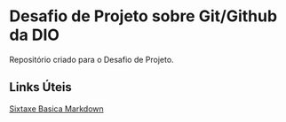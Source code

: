 # Desafio de Projeto sobre Git/Github da DIO
Repositório criado para o Desafio de Projeto.

## Links Úteis
[Sixtaxe Basica Markdown](https://docs.pipz.com/central-de-ajuda/learning-center/guia-basico-de-markdown#open)
